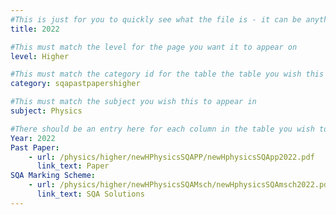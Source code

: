```yaml
---
#This is just for you to quickly see what the file is - it can be anything you want
title: 2022

#This must match the level for the page you want it to appear on
level: Higher

#This must match the category id for the table the table you wish this to appear in
category: sqapastpapershigher

#This must match the subject you wish this to appear in
subject: Physics

#There should be an entry here for each column in the table you wish to populate:
Year: 2022
Past Paper:
    - url: /physics/higher/newHPhysicsSQAPP/newHphysicsSQApp2022.pdf
      link_text: Paper
SQA Marking Scheme:
    - url: /physics/higher/newHPhysicsSQAMsch/newHphysicsSQAmsch2022.pdf
      link_text: SQA Solutions
---
```


